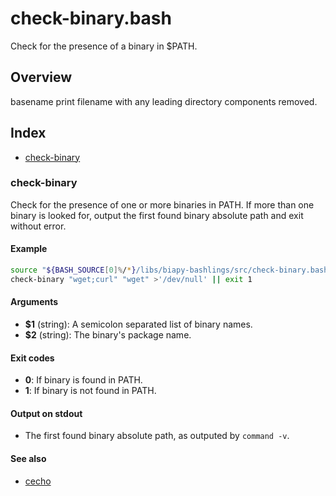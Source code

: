 # check-binary.bash

Check for the presence of a binary in $PATH.

## Overview

basename print filename with any leading directory components removed.

## Index

* [check-binary](#check-binary)

### check-binary

Check for the presence of one or more binaries in PATH.
If more than one binary is looked for, output the first found binary
absolute path and exit without error.

#### Example

```bash
source "${BASH_SOURCE[0]%/*}/libs/biapy-bashlings/src/check-binary.bash"
check-binary "wget;curl" "wget" >'/dev/null' || exit 1
```

#### Arguments

* **$1** (string): A semicolon separated list of binary names.
* **$2** (string): The binary's package name.

#### Exit codes

* **0**: If binary is found in PATH.
* **1**: If binary is not found in PATH.

#### Output on stdout

* The first found binary absolute path, as outputed by `command -v`.

#### See also

* [cecho](#cecho)

